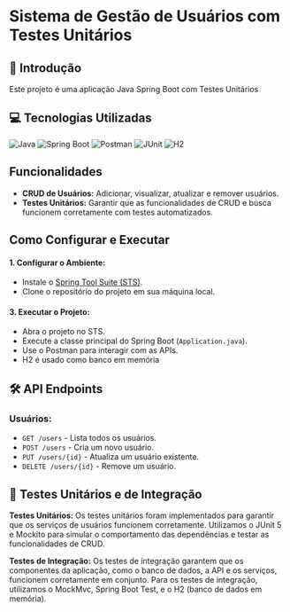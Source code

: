 # Sistema de Gestão de Usuários com Testes Unitários

## 📖 Introdução
Este projeto é uma aplicação Java Spring Boot com Testes Unitários

## 💻 Tecnologias Utilizadas
![Java](https://img.shields.io/badge/java-%23ED8B00.svg?style=for-the-badge&logo=openjdk&logoColor=white) ![Spring Boot](https://img.shields.io/badge/spring%20boot-6DB33F.svg?style=for-the-badge&logo=spring&logoColor=white) ![Postman](https://img.shields.io/badge/postman-FF6C37.svg?style=for-the-badge&logo=postman&logoColor=white)  ![JUnit](https://img.shields.io/badge/junit-25A162.svg?style=for-the-badge&logo=junit&logoColor=white) ![H2](https://img.shields.io/badge/H2-4E6F1F.svg?style=for-the-badge&logo=h2&logoColor=white)


## Funcionalidades
- **CRUD de Usuários:** Adicionar, visualizar, atualizar e remover usuários.
- **Testes Unitários:** Garantir que as funcionalidades de CRUD e busca funcionem corretamente com testes automatizados.

## Como Configurar e Executar

#### 1. **Configurar o Ambiente:**
   - Instale o [Spring Tool Suite (STS)](https://spring.io/tools).
   - Clone o repositório do projeto em sua máquina local.

#### 3. **Executar o Projeto:**
   - Abra o projeto no STS.
   - Execute a classe principal do Spring Boot (`Application.java`).
   - Use o Postman para interagir com as APIs.
   - H2 é usado como banco em memória



## 🛠️ API Endpoints

### **Usuários:**
- `GET /users` - Lista todos os usuários.
- `POST /users` - Cria um novo usuário.
- `PUT /users/{id}` - Atualiza um usuário existente.
- `DELETE /users/{id}` - Remove um usuário.

## 🧪 Testes Unitários e de Integração
**Testes Unitários:**
Os testes unitários foram implementados para garantir que os serviços de usuários funcionem corretamente. Utilizamos o JUnit 5 e Mockito para simular o comportamento das dependências e testar as funcionalidades de CRUD.

**Testes de Integração:**
Os testes de integração garantem que os componentes da aplicação, como o banco de dados, a API e os serviços, funcionem corretamente em conjunto. Para os testes de integração, utilizamos o MockMvc, Spring Boot Test, e o H2 (banco de dados em memória).

